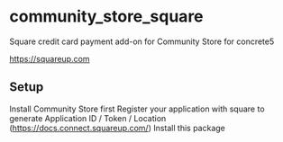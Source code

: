 # community_store_square
Square credit card payment add-on for Community Store for concrete5

https://squareup.com

## Setup
Install Community Store first
Register your application with square to generate Application ID / Token / Location (https://docs.connect.squareup.com/)
Install this package
